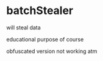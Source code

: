 # batchStealer

will steal data 

educational purpose of course

obfuscated version not working atm
